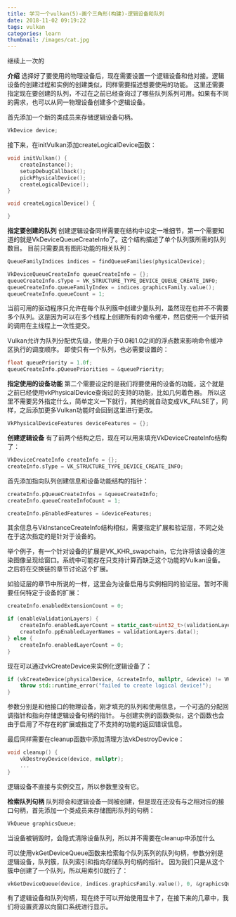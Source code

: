 ```yaml
---
title: 学习一个vulkan(5)-画个三角形(构建)-逻辑设备和队列
date: 2018-11-02 09:19:22
tags: vulkan
categories: learn
thumbnail: /images/cat.jpg
---
```

继续上一次的
<!-- more -->
<b>介绍</b>
选择好了要使用的物理设备后，现在需要设置一个逻辑设备和他对接。逻辑设备的创建过程和实例的创建类似，同样需要描述想要使用的功能。
这里还需要指定现在要创建的队列，不过在之前​​已经查询过了哪些队列系列可用。如果有不同的需求，也可以从同一物理设备创建多个逻辑设备。

首先添加一个新的类成员来存储逻辑设备句柄。
```cpp
VkDevice device;
```
接下来，在initVulkan添加createLogicalDevice函数：
```cpp
void initVulkan() {
    createInstance();
    setupDebugCallback();
    pickPhysicalDevice();
    createLogicalDevice();
}

void createLogicalDevice() {

}
```

<b>指定要创建的队列</b>
创建逻辑设备同样需要在结构中设定一堆细节，第一个需要知道的就是VkDeviceQueueCreateInfo了。这个结构描述了单个队列簇所需的队列数目。
目前只需要具有图形功能的相关队列：
```cpp
QueueFamilyIndices indices = findQueueFamilies(physicalDevice);

VkDeviceQueueCreateInfo queueCreateInfo = {};
queueCreateInfo.sType = VK_STRUCTURE_TYPE_DEVICE_QUEUE_CREATE_INFO;
queueCreateInfo.queueFamilyIndex = indices.graphicsFamily.value();
queueCreateInfo.queueCount = 1;
```
当前可用的驱动程序只允许在每个队列簇中创建少量队列，虽然现在也并不不需要多个队列。这是因为可以在多个线程上创建所有的命令缓冲，然后使用一个低开销的调用在主线程上一次性提交。

Vulkan允许为队列分配优先级，使用介于0.0和1.0之间的浮点数来影响命令缓冲区执行的调度顺序。
即使只有一个队列，也必需要设置的：
```cpp
float queuePriority = 1.0f;
queueCreateInfo.pQueuePriorities = &queuePriority;
```

<b>指定使用的设备功能</b>
第二个需要设定的是我们将要使用的设备的功能，这个就是之前已经使用vkPhysicalDevice查询过的支持的功能，比如几何着色器。
所以这里不需要另外指定什么，简单定义一下就行，其他的就自动变成VK_FALSE了，同样，之后添加更多Vulkan功能时会回到这里进行更改。
```cpp
VkPhysicalDeviceFeatures deviceFeatures = {};
```

<b>创建逻辑设备</b>
有了前两个结构之后，现在可以用来填充VkDeviceCreateInfo结构了：
```cpp
VkDeviceCreateInfo createInfo = {};
createInfo.sType = VK_STRUCTURE_TYPE_DEVICE_CREATE_INFO;
```
首先添加指向队列创建信息和设备功能结构的指针：
```cpp
createInfo.pQueueCreateInfos = &queueCreateInfo;
createInfo.queueCreateInfoCount = 1;

createInfo.pEnabledFeatures = &deviceFeatures;
```
其余信息与VkInstanceCreateInfo结构相似，需要指定扩展和验证层，不同之处在于这次指定的是针对于设备的。

举个例子，有一个针对设备的扩展是VK_KHR_swapchain，它允许将该设备的渲染图像呈现给窗口。系统中可能存在只支持计算而缺乏这个功能的Vulkan设备。之后将在交换链的章节讨论这个扩展。

如验证层的章节中所说的一样，这里会为设备启用与实例相同的验证层。暂时不需要任何特定于设备的扩展：
```cpp
createInfo.enabledExtensionCount = 0;

if (enableValidationLayers) {
    createInfo.enabledLayerCount = static_cast<uint32_t>(validationLayers.size());
    createInfo.ppEnabledLayerNames = validationLayers.data();
} else {
    createInfo.enabledLayerCount = 0;
}
```
现在可以通过vkCreateDevice来实例化逻辑设备了：
```cpp
if (vkCreateDevice(physicalDevice, &createInfo, nullptr, &device) != VK_SUCCESS) {
    throw std::runtime_error("failed to create logical device!");
}
```
参数分别是和他接口的物理设备，刚才填充的队列和使用信息，一个可选的分配回调指针和指向存储逻辑设备句柄的指针。
与创建实例的函数类似，这个函数也会由于启用了不存在的扩展或指定了不支持的功能的返回错误信息。

最后同样需要在cleanup函数中添加清理方法vkDestroyDevice：
```cpp
void cleanup() {
    vkDestroyDevice(device, nullptr);
    ...
}
```
逻辑设备不直接与实例交互，所以参数里没有它。

<b>检索队列句柄</b>
队列将会和逻辑设备一同被创建，但是现在还没有与之相对应的接口句柄，首先添加一个类成员来存储图形队列的句柄：
```cpp
VkQueue graphicsQueue;
```
当设备被销毁时，会隐式清除设备队列，所以并不需要在cleanup中添加什么

可以使用vkGetDeviceQueue函数来检索每个队列系列的队列句柄，参数分别是逻辑设备，队列簇，队列索引和指向存储队列句柄的指针。
因为我们只是从这个簇中创建了一个队列，所以用索引0就行了：
```cpp
vkGetDeviceQueue(device, indices.graphicsFamily.value(), 0, &graphicsQueue);
```
有了逻辑设备和队列句柄，现在终于可以开始使用显卡了，在接下来的几章中，我们将设置资源以向窗口系统进行显示。





